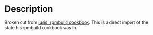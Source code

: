 Description
===========
Broken out from [lusis' rpmbuild cookbook](https://github.com/lusis/lusis-cookbooks/).
This is a direct import of the state his rpmbuild cookbook was in.

